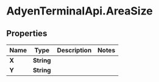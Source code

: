 # AdyenTerminalApi.AreaSize

## Properties

Name | Type | Description | Notes
------------ | ------------- | ------------- | -------------
**X** | **String** |  | 
**Y** | **String** |  | 


